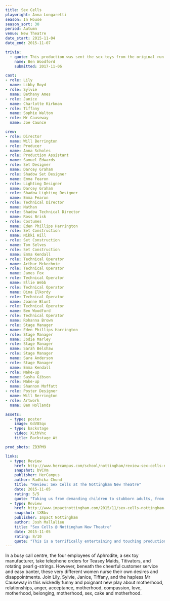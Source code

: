 ```yaml
---
title: Sex Cells
playwright: Anna Longaretti
season: In House
season_sort: 30
period: Autumn
venue: New Theatre
date_start: 2015-11-04
date_end: 2015-11-07

trivia:
  - quote: This production was sent the sex toys from the original run of the show. They had to be returned to Anna Longaretti at the end of the run.
    name: Ben Woodford
    submitted: 2017-11-06

cast:
- role: Lily
  name: Libby Boyd
- role: Sylvie
  name: Bethany Ames
- role: Janice
  name: Charlotte Kirkman
- role: Tiffany
  name: Sophie Walton
- role: Mr Causeway
  name: Joe Caunce

crew:
- role: Director
  name: Will Berrington
- role: Producer
  name: Anna Scholes
- role: Production Assistant
  name: Samuel Edwards
- role: Set Designer
  name: Darcey Graham
- role: Shadow Set Designer
  name: Emma Fearon
- role: Lighting Designer
  name: Darcey Graham
- role: Shadow Lighting Designer
  name: Emma Fearon
- role: Technical Director
  name: Nathan
- role: Shadow Technical Director
  name: Ross Brisk
- role: Costumes
  name: Eden Phillips Harrington
- role: Set Construction
  name: Nikki Hill
- role: Set Construction
  name: Tom Selves
- role: Set Construction
  name: Emma Kendall
- role: Technical Operator
  name: Arthur Mckechnie
- role: Technical Operator
  name: James Fox
- role: Technical Operator
  name: Ellie Webb
- role: Technical Operator
  name: Dina Elkordy
- role: Technical Operator
  name: Joanne Blunt
- role: Technical Operator
  name: Ben Woodford
- role: Technical Operator
  name: Rohanna Brown
- role: Stage Manager
  name: Eden Phillips Harrington
- role: Stage Manager
  name: Jodie Marley
- role: Stage Manager
  name: Sarah Belshaw
- role: Stage Manager
  name: Sara Anderson
- role: Stage Manager
  name: Emma Kendall
- role: Make-up
  name: Sasha Gibson
- role: Make-up
  name: Shannon Moffatt
- role: Poster Designer
  name: Will Berrington
- role: Artwork
  name: Ben Hollands

assets:
  - type: poster
    image: GdV8Sqx
  - type: backstage
    video: XLthVnc
    title: Backstage At

prod_shots: ZB3PM9

links:
  - type: Review
    href: http://www.hercampus.com/school/nottingham/review-sex-cells-nottingham-new-theatre
    snapshot: bVCVm
    publisher: HerCampus
    author: Radhika Chond
    title: "Review: Sex Cells at The Nottingham New Theatre"
    date: 2015-11-05
    rating: 5/5
    quote: "Taking us from demanding children to stubborn adults, from the inability to conceive children to getting out there and having sex for fun, each issue was dealt with in a delicate yet enriching manner. The intimacy of a closely shared office space brimming with competing attitudes and ideologies was the perfect backdrop for this play. I have to congratulate the flawless acting of each of the five actors who absolutely made this play. "
  - type: Review
    href: http://www.impactnottingham.com/2015/11/sex-cells-nottingham-new-theatre/
    snapshot: tXBbv
    publisher: Impact Nottingham
    author: Josh Mallalieu
    title: "Sex Cells @ Nottingham New Theatre"
    date: 2015-11-05
    rating: 8/10
    quote: "This is a terrifically entertaining and touching production, and few theatre going experiences can be as rewarding. "
---
```


In a busy call centre, the four employees of Aphrodite, a sex toy manufacturer, take telephone orders for Teasey Maids, Titivators, and rotating pearl g-strings. However, beneath the cheerful customer service and easy banter, these very different women nurse their own desires and disappointments. Join Lily, Sylvie, Janice, Tiffany, and the hapless Mr Causeway in this wickedly funny and poignant new play about motherhood, relationships, anger, acceptance, motherhood, compassion, love, motherhood, belonging, motherhood, sex, cake and motherhood.
